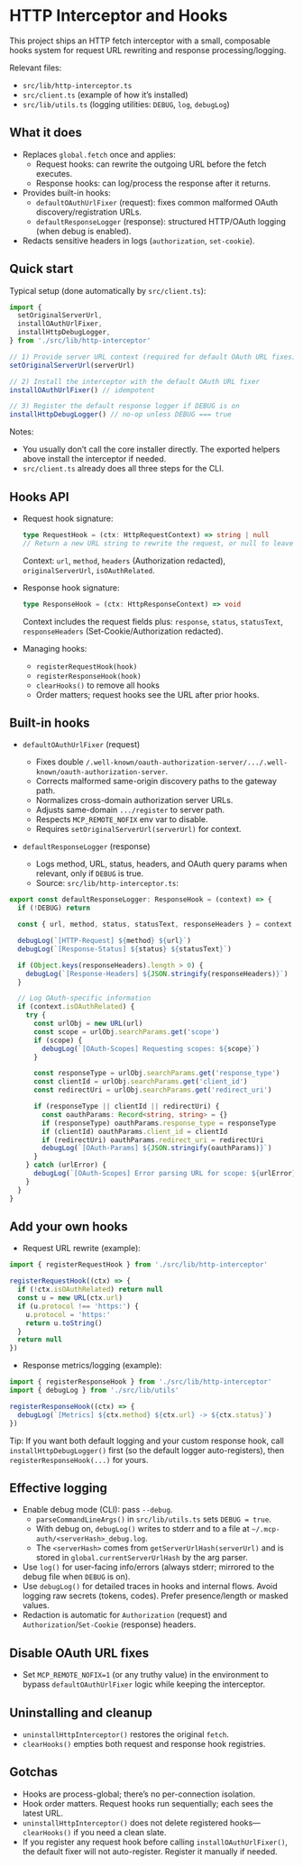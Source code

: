 # HTTP Interceptor and Hooks

This project ships an HTTP fetch interceptor with a small, composable hooks system for request URL rewriting and response processing/logging.

Relevant files:
- `src/lib/http-interceptor.ts`
- `src/client.ts` (example of how it’s installed)
- `src/lib/utils.ts` (logging utilities: `DEBUG`, `log`, `debugLog`)

## What it does

- Replaces `global.fetch` once and applies:
  - Request hooks: can rewrite the outgoing URL before the fetch executes.
  - Response hooks: can log/process the response after it returns.
- Provides built-in hooks:
  - `defaultOAuthUrlFixer` (request): fixes common malformed OAuth discovery/registration URLs.
  - `defaultResponseLogger` (response): structured HTTP/OAuth logging (when debug is enabled).
- Redacts sensitive headers in logs (`authorization`, `set-cookie`).

## Quick start

Typical setup (done automatically by `src/client.ts`):

```ts
import {
  setOriginalServerUrl,
  installOAuthUrlFixer,
  installHttpDebugLogger,
} from './src/lib/http-interceptor'

// 1) Provide server URL context (required for default OAuth URL fixes)
setOriginalServerUrl(serverUrl)

// 2) Install the interceptor with the default OAuth URL fixer
installOAuthUrlFixer() // idempotent

// 3) Register the default response logger if DEBUG is on
installHttpDebugLogger() // no-op unless DEBUG === true
```

Notes:
- You usually don’t call the core installer directly. The exported helpers above install the interceptor if needed.
- `src/client.ts` already does all three steps for the CLI.

## Hooks API

- Request hook signature:
  ```ts
  type RequestHook = (ctx: HttpRequestContext) => string | null
  // Return a new URL string to rewrite the request, or null to leave unchanged.
  ```
  Context: `url`, `method`, `headers` (Authorization redacted), `originalServerUrl`, `isOAuthRelated`.

- Response hook signature:
  ```ts
  type ResponseHook = (ctx: HttpResponseContext) => void
  ```
  Context includes the request fields plus: `response`, `status`, `statusText`, `responseHeaders` (Set-Cookie/Authorization redacted).

- Managing hooks:
  - `registerRequestHook(hook)`
  - `registerResponseHook(hook)`
  - `clearHooks()` to remove all hooks
  - Order matters; request hooks see the URL after prior hooks.

## Built-in hooks

- `defaultOAuthUrlFixer` (request)
  - Fixes double `/.well-known/oauth-authorization-server/.../.well-known/oauth-authorization-server`.
  - Corrects malformed same-origin discovery paths to the gateway path.
  - Normalizes cross-domain authorization server URLs.
  - Adjusts same-domain `.../register` to server path.
  - Respects `MCP_REMOTE_NOFIX` env var to disable.
  - Requires `setOriginalServerUrl(serverUrl)` for context.

- `defaultResponseLogger` (response)
  - Logs method, URL, status, headers, and OAuth query params when relevant, only if `DEBUG` is true.
  - Source: `src/lib/http-interceptor.ts`:

```ts
export const defaultResponseLogger: ResponseHook = (context) => {
  if (!DEBUG) return

  const { url, method, status, statusText, responseHeaders } = context

  debugLog(`[HTTP-Request] ${method} ${url}`)
  debugLog(`[Response-Status] ${status} ${statusText}`)

  if (Object.keys(responseHeaders).length > 0) {
    debugLog(`[Response-Headers] ${JSON.stringify(responseHeaders)}`)
  }

  // Log OAuth-specific information
  if (context.isOAuthRelated) {
    try {
      const urlObj = new URL(url)
      const scope = urlObj.searchParams.get('scope')
      if (scope) {
        debugLog(`[OAuth-Scopes] Requesting scopes: ${scope}`)
      }

      const responseType = urlObj.searchParams.get('response_type')
      const clientId = urlObj.searchParams.get('client_id')
      const redirectUri = urlObj.searchParams.get('redirect_uri')

      if (responseType || clientId || redirectUri) {
        const oauthParams: Record<string, string> = {}
        if (responseType) oauthParams.response_type = responseType
        if (clientId) oauthParams.client_id = clientId
        if (redirectUri) oauthParams.redirect_uri = redirectUri
        debugLog(`[OAuth-Params] ${JSON.stringify(oauthParams)}`)
      }
    } catch (urlError) {
      debugLog(`[OAuth-Scopes] Error parsing URL for scope: ${urlError}`)
    }
  }
}
```

## Add your own hooks

- Request URL rewrite (example):
```ts
import { registerRequestHook } from './src/lib/http-interceptor'

registerRequestHook((ctx) => {
  if (!ctx.isOAuthRelated) return null
  const u = new URL(ctx.url)
  if (u.protocol !== 'https:') {
    u.protocol = 'https:'
    return u.toString()
  }
  return null
})
```

- Response metrics/logging (example):
```ts
import { registerResponseHook } from './src/lib/http-interceptor'
import { debugLog } from './src/lib/utils'

registerResponseHook((ctx) => {
  debugLog(`[Metrics] ${ctx.method} ${ctx.url} -> ${ctx.status}`)
})
```

Tip: If you want both default logging and your custom response hook, call `installHttpDebugLogger()` first (so the default logger auto-registers), then `registerResponseHook(...)` for yours.

## Effective logging

- Enable debug mode (CLI): pass `--debug`.
  - `parseCommandLineArgs()` in `src/lib/utils.ts` sets `DEBUG = true`.
  - With debug on, `debugLog()` writes to stderr and to a file at `~/.mcp-auth/<serverHash>_debug.log`.
  - The `<serverHash>` comes from `getServerUrlHash(serverUrl)` and is stored in `global.currentServerUrlHash` by the arg parser.
- Use `log()` for user-facing info/errors (always stderr; mirrored to the debug file when `DEBUG` is on).
- Use `debugLog()` for detailed traces in hooks and internal flows. Avoid logging raw secrets (tokens, codes). Prefer presence/length or masked values.
- Redaction is automatic for `Authorization` (request) and `Authorization`/`Set-Cookie` (response) headers.

## Disable OAuth URL fixes

- Set `MCP_REMOTE_NOFIX=1` (or any truthy value) in the environment to bypass `defaultOAuthUrlFixer` logic while keeping the interceptor.

## Uninstalling and cleanup

- `uninstallHttpInterceptor()` restores the original `fetch`.
- `clearHooks()` empties both request and response hook registries.

## Gotchas

- Hooks are process-global; there’s no per-connection isolation.
- Hook order matters. Request hooks run sequentially; each sees the latest URL.
- `uninstallHttpInterceptor()` does not delete registered hooks—`clearHooks()` if you need a clean slate.
- If you register any request hook before calling `installOAuthUrlFixer()`, the default fixer will not auto-register. Register it manually if needed.
